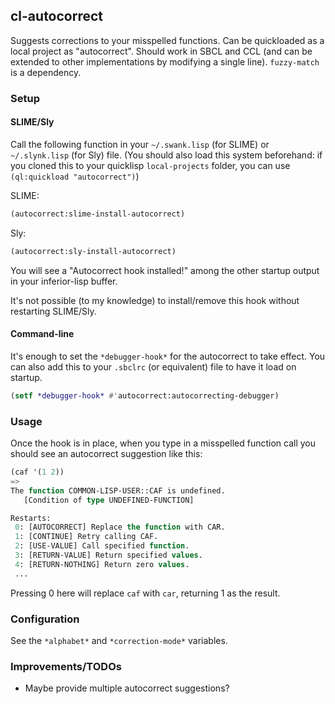 ## cl-autocorrect

Suggests corrections to your misspelled functions. Can be quickloaded as a local project as "autocorrect".
Should work in SBCL and CCL (and can be extended to other implementations by modifying a single line). `fuzzy-match` is a dependency.

### Setup
#### SLIME/Sly
Call the following function in your `~/.swank.lisp` (for SLIME) or `~/.slynk.lisp` (for Sly) file. (You should also load this system beforehand: if you cloned this to your quicklisp `local-projects` folder, you can use `(ql:quickload "autocorrect")`)

SLIME:
```lisp
(autocorrect:slime-install-autocorrect)
```
Sly:
```lisp
(autocorrect:sly-install-autocorrect)
```
You will see a "Autocorrect hook installed!" among the other startup output in your inferior-lisp buffer.

It's not possible (to my knowledge) to install/remove this hook without restarting SLIME/Sly.
#### Command-line
It's enough to set the `*debugger-hook*` for the autocorrect to take effect. You can also add this to your `.sbclrc` (or equivalent) file to have it load on startup.
```lisp
(setf *debugger-hook* #'autocorrect:autocorrecting-debugger)
```
### Usage
Once the hook is in place, when you type in a misspelled function call you should see an autocorrect suggestion like this:
```lisp
(caf '(1 2))
=>
The function COMMON-LISP-USER::CAF is undefined.
   [Condition of type UNDEFINED-FUNCTION]

Restarts:
 0: [AUTOCORRECT] Replace the function with CAR.
 1: [CONTINUE] Retry calling CAF.
 2: [USE-VALUE] Call specified function.
 3: [RETURN-VALUE] Return specified values.
 4: [RETURN-NOTHING] Return zero values.
 ...
 ```
Pressing 0 here will replace `caf` with `car`, returning 1 as the result.

### Configuration

See the `*alphabet*` and `*correction-mode*` variables.

### Improvements/TODOs

- Maybe provide multiple autocorrect suggestions?
